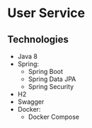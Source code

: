 # User Service


## Technologies

- Java 8
- Spring:
    - Spring Boot
    - Spring Data JPA
    - Spring Security
- H2
- Swagger
- Docker:
    - Docker Compose

